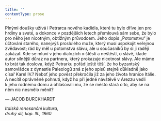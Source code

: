 ```yaml
---
title: ''
contentType: prose
---
```


  

  

  

Plnými doušky užívá i Petrarca nového kadidla, které tu bylo dříve jen pro hrdiny a svaté, a dokonce v pozdějších letech přemlouvá sám sebe, že bylo pro něho jen nicotným, obtížným průvodcem. Jeho dopis „Potomstvu“ je účtování starého, nanejvýš proslulého muže, který musí uspokojit veřejnou zvědavost; rád by měl u potomstva slávu, ale u současníků by si ji raději zakázal. Kde se mluví v jeho dialozích o štěstí a neštěstí, o slávě, klade autor silnější důraz na partnera, který prokazuje nicotnost slávy. Ale máme to brát tak doslova, když Petrarku pořád ještě těší, že ho byzantský samovládce z dynastie Paleologů zná z jeho spisů stejně důkladně jako císař Karel IV.? Neboť jeho pověst překročila již za jeho života hranice Itálie. A necítil oprávněné pohnutí, když ho při jedné návštěvě v Arezzu vedli k jeho rodnému domu a ohlašovali mu, že se město stará o to, aby se na něm nic nesmělo měnit?

— JACOB BURCKHARDT

_Italská renesanční kultura,  
druhý díl, kap. III., 1860_
